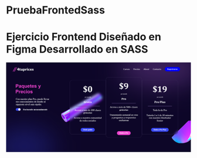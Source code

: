 # PruebaFrontedSass
<h1>Ejercicio Frontend Diseñado en Figma Desarrollado en SASS</h1>
<img src="Resultado.png">

